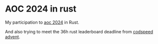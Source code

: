 # AOC 2024 in rust

My participation to [aoc 2024](https://adventofcode.com/2024) in Rust.

And also trying to meet the 36h rust leaderboard deadline from [codspeed advent](https://codspeed.io/advent).

